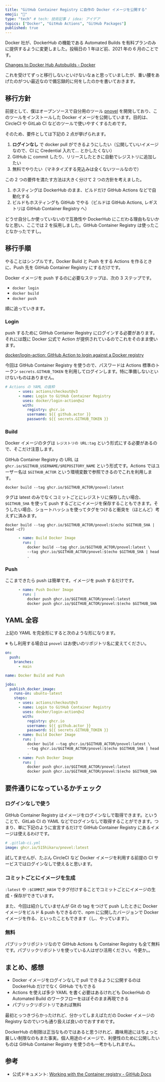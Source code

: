 ```yaml
---
title: "GitHub Container Registry に自作の Docker イメージを公開する"
emoji: "🐋"
type: "tech" # tech: 技術記事 / idea: アイデア
topics: ["Docker", "GitHub Actions", "GitHub Packages"]
published: true
---
```


Docker 社が、DockerHub の機能である Automated Builds を有料プランのみに提供するように変更しました。投稿日の 1 年ほど前、2021 年の 6 月のことです。

[Changes to Docker Hub Autobuilds - Docker](https://www.docker.com/blog/changes-to-docker-hub-autobuilds/)

これを受けてずっと移行しないといけないなぁと思っていましたが、重い腰をあげたのがつい最近なので備忘録的に何をしたのかを書いておきます。

## 移行方針

前提として、僕はオープンソースで自分用のツール [pnovel](https://github.com/515hikaru/pnovel) を開発しており、このツールをインストールした Docker イメージを公開しています。目的は、CircleCI や GitLab CI などのツールで使いやすくするためです。

そのため、要件としては下記の 2 点が挙げられます。

1. **ログインなし** で docker pull ができるようにしたい（公開していいイメージなので、CI に Credential 入れて... とかしたくない）
2. GitHub に commit したり、リリースしたときに自動でレジストリに追加したい
3. 無料でやりたい（マネタイズする見込みは全くないツールなので）

この 2 つの要件を満たす方法は大きく分けて 2 つの方針を考えました。

1. ホスティングは DockerHub のまま、ビルドだけ GitHub Actions などで自動化する
2. ビルドもホスティングも GitHub でやる（ビルドは GitHub Actions, レギストリは GitHub Container Registry へ）

どうせ自分しか使っていないので互換性や DockerHub にこだわる理由もないかなと思い、ここでは 2 を採用しました。GitHub Container Registry は使ったことなかったですし。

## 移行手順

やることはシンプルです。Docker Build と Push をする Actions を作るときに、Push 先を GitHub Container Registry にするだけです。

Docker イメージを push するのに必要なステップは、次の 3 ステップです。

- `docker login`
- `docker build`
- `docker push`

順に追っていきます。

### Login

push するために GitHub Container Registry にログインする必要があります。それには既に Docker 公式で Action が提供されているのでこれをそのまま使います。

[docker/login\-action: GitHub Action to login against a Docker registry](https://github.com/docker/login-action)

今回は GitHub Container Registry を使うので、パスワードは Actions 標準のトークン `secrets.GITHUB_TOKEN` を利用してログインします。特に準備しないといけないものはありません。

```yaml
# Actions の YAML の抜粋
      - uses: actions/checkout@v3
      - name: Login to GitHub Container Registry
        uses: docker/login-action@v2
        with:
          registry: ghcr.io
          username: ${{ github.actor }}
          password: ${{ secrets.GITHUB_TOKEN }}
```

### Build

Docker イメージのタグは `レジストリの URL:tag` という形式にする必要があるので、そこだけ注意します。

GitHub Container Registry の URL は `ghcr.io/$GITHUB_USERNAME/$REPOSITORY_NAME` という形式です。Actions ではユーザー名は `$GITHUB_ACTOR` という環境変数で参照できるのでこれを利用します。

```
docker build --tag ghcr.io/$GITHUB_ACTOR/pnovel:latest
```

タグは latest のみでなくコミットごとにレジストリに保存したい場合、`$GITHUB_SHA` を使って push するごとにイメージを保存することもできます。そうしたい場合、ショートハッシュを使ってタグをつけると衝突を（ほとんど）考えずに済みます。

```
docker build --tag ghcr.io/$GITHUB_ACTOR/pnovel:$(echo $GITHUB_SHA | head -c7)
```

```yaml
      - name: Build Docker Image
        run: |
          docker build --tag ghcr.io/$GITHUB_ACTOR/pnovel:latest \
          --tag ghcr.io/$GITHUB_ACTOR/pnovel:$(echo $GITHUB_SHA | head -c7) \
          .
```

### Push

ここまできたら push は簡単です。イメージを push するだけです。

```yaml
      - name: Push Docker Image
        run: |
          docker push ghcr.io/$GITHUB_ACTOR/pnovel:latest
          docker push ghcr.io/$GITHUB_ACTOR/pnovel:$(echo $GITHUB_SHA | head -c7)
```

## YAML 全容

上記の YAML を完全形にすると次のような形になります。

※ もし利用する場合は `pnovel` はお使いのリポジトリ名に変えてください。

```yaml
on:
  push:
    branches:
      - main

name: Docker Build and Push

jobs:
  publish_docker_image:
    runs-on: ubuntu-latest
    steps:
      - uses: actions/checkout@v3
      - name: Login to GitHub Container Registry
        uses: docker/login-action@v2
        with:
          registry: ghcr.io
          username: ${{ github.actor }}
          password: ${{ secrets.GITHUB_TOKEN }}
      - name: Build Docker Image
        run: |
          docker build --tag ghcr.io/$GITHUB_ACTOR/pnovel:latest \
          --tag ghcr.io/$GITHUB_ACTOR/pnovel:$(echo $GITHUB_SHA | head -c7) \
          .
      - name: Push Docker Image
        run: |
          docker push ghcr.io/$GITHUB_ACTOR/pnovel:latest
          docker push ghcr.io/$GITHUB_ACTOR/pnovel:$(echo $GITHUB_SHA | head -c7)
```

## 要件通りになっているかチェック

### ログインなしで使う

GitHub Container Registry はイメージをログインなしで取得できます。ということで、GitLab CI の YAML などでログインなしで取得することができます。つまり、単に下記のように宣言するだけで GitHub Container Registry にあるイメージは使えるわけです。

```yaml
# .gitlab-ci.yml
image: ghcr.io/515hikaru/pnovel:latest
```

試してませんが、たぶん CircleCI など Docker イメージを利用する前提の CI サービスではログインなしで使えると思います。

### コミットごとにイメージを生成

`:latest` や `:$COMMIT_HASH` でタグ付けすることでコミットごとにイメージの生成・保存ができています。

また、今回は紹介していませんが Git の tag をつけて push したときに Docker イメージをビルド & push もできるので、npm に公開したバージョンで Docker イメージを作る、といったこともできます（し、やっています）。

### 無料

パブリックリポジトリなので GitHub Actions も Container Registry も全て無料です。パブリックリポジトリを使っている人はぜひ活用ください。今更か。。

## まとめ、感想

- Docker イメージをログインなしで pull できるように公開するのは DockerHub だけでなく GitHub でもできる
- Actions を使えば多少 YAML を書く必要はあるけれども DockerHub の Automated Build のワークフローをほぼそのまま再現できる
- パブリックリポジトリであれば無料

最初とっつきづらかったけれど、分かってしまえばただの Docker イメージの Registry なのでいつも通り扱えば良いのでおすすめです。

DockerHub の制限は正当なものではあると思うけれど、趣味用途にはちょっと厳しい制限なのもまた事実。個人用途のイメージで、利便性のために公開したいものは GitHub Container Registry を使うのも一考かもしれません。

## 参考

- 公式ドキュメント: [Working with the Container registry \- GitHub Docs](https://docs.github.com/en/packages/working-with-a-github-packages-registry/working-with-the-container-registry)
